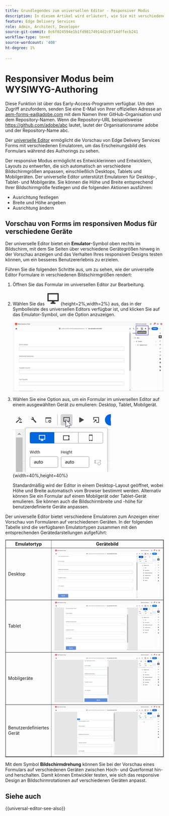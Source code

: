 ```yaml
---
title: Grundlegendes zum universellen Editor - Responsiver Modus
description: In diesem Artikel wird erläutert, wie Sie mit verschiedenen Emulatoren im universellen Editor eine Vorschau von Formularen anzeigen können, um ihr Erscheinungsbild während des Authorings zu visualisieren.
feature: Edge Delivery Services
role: Admin, Architect, Developer
source-git-commit: 0c6f024594e1b1fd98174914d2c0714dffecb241
workflow-type: tm+mt
source-wordcount: '408'
ht-degree: 1%

---
```


# Responsiver Modus beim WYSIWYG-Authoring

<span class="preview"> Diese Funktion ist über das Early-Access-Programm verfügbar. Um den Zugriff anzufordern, senden Sie eine E-Mail von Ihrer offiziellen Adresse an <a href="mailto:aem-forms-ea@adobe.com">aem-forms-ea@adobe.com</a> mit dem Namen Ihrer GitHub-Organisation und dem Repository-Namen. Wenn die Repository-URL beispielsweise https://github.com/adobe/abc lautet, lautet der Organisationsname adobe und der Repository-Name abc.</span>


Der [universelle Editor](/help/edge/docs/forms/universal-editor/overview-universal-editor-for-edge-delivery-services-for-forms.md) ermöglicht die Vorschau von Edge Delivery Services Forms mit verschiedenen Emulatoren, um das Erscheinungsbild des Formulars während des Authorings zu sehen.

Der responsive Modus ermöglicht es Entwicklerinnen und Entwicklern, Layouts zu entwerfen, die sich automatisch an verschiedene Bildschirmgrößen anpassen, einschließlich Desktops, Tablets und Mobilgeräten. Der universelle Editor unterstützt Emulatoren für Desktop-, Tablet- und Mobilgeräte. Sie können die Höhe und Breite entsprechend Ihrer Bildschirmgröße festlegen und die folgenden Aktionen ausführen:

* Ausrichtung festlegen
* Breite und Höhe angeben
* Ausrichtung ändern

## Vorschau von Forms im responsiven Modus für verschiedene Geräte

Der universelle Editor bietet ein **Emulator**-Symbol oben rechts im Bildschirm, mit dem Sie Seiten über verschiedene Gerätegrößen hinweg in der Vorschau anzeigen und das Verhalten Ihres responsiven Designs testen können, um ein besseres Benutzererlebnis zu erzielen.

Führen Sie die folgenden Schritte aus, um zu sehen, wie der universelle Editor Formulare in verschiedenen Bildschirmgrößen rendert:

1. Öffnen Sie das Formular im universellen Editor zur Bearbeitung.
1. Wählen Sie das ![Emulator-Symbol](/help/edge/docs/forms/universal-editor/assets/emulator.png){height=2%,width=2%} aus, das in der Symbolleiste des universellen Editors verfügbar ist, und klicken Sie auf das Emulator-Symbol, um die Option anzuzeigen.

   ![Responsiver Modus](/help/edge/docs/forms/universal-editor/assets/universal-editor-emulator.png)

1. Wählen Sie eine Option aus, um ein Formular im universellen Editor auf einem ausgewählten Gerät zu emulieren: Desktop, Tablet, Mobilgerät.

   ![Responsiver Modus](/help/edge/docs/forms/universal-editor/assets/ue-responsivemode.png){width=40%,height=40%}

   Standardmäßig wird der Editor in einem Desktop-Layout geöffnet, wobei Höhe und Breite automatisch vom Browser bestimmt werden. Alternativ können Sie ein Formular auf einem Mobilgerät oder Tablet-Gerät emulieren. Sie können auch die Bildschirmbreite und -höhe für benutzerdefinierte Geräte anpassen.

Der universelle Editor bietet verschiedene Emulatoren zum Anzeigen einer Vorschau von Formularen auf verschiedenen Geräten. In der folgenden Tabelle sind die verfügbaren Emulatortypen zusammen mit den entsprechenden Gerätedarstellungen aufgeführt:

<table border="1" style="text-align:" left; border-collapse: collapse;">
    <tr>
        <th style="width: 20%">Emulatortyp</th>
        <th style="width: 80%">Gerätebild</th>
    </tr>
    <tr>
        <td style="width: 20%">Desktop</td>
        <td style="width: 80%"><img src="/help/edge/docs/forms/universal-editor/assets/universal-editor-desktop.png" alt="Desktop-Emulator" style="width: auto; height: auto"></td>
    </tr>
    <tr>
        <td style="width: 20%">Tablet</td>
        <td style="width: 80%"><img src="/help/edge/docs/forms/universal-editor/assets/universal-editor-tab.png" alt="Tablet-Emulator" style="width: auto; height: auto"></td>
    </tr>
    <tr>
        <td style="width: 20%">Mobilgeräte</td>
        <td style="width: 80%"><img src="/help/edge/docs/forms/universal-editor/assets/universal-editor-mobile.png" alt="Mobile-Emulator" style="width: auto; height: auto"></td>
    </tr>
    <tr>
        <td style="width: 20%">Benutzerdefiniertes Gerät</td>
        <td style="width: 80%"><img src="/help/edge/docs/forms/universal-editor/assets/universal-editor-custom.png" alt="Benutzerdefinierter Geräteemulator" style="width: auto; height: auto"></td>
    </tr>
</table>

Mit dem Symbol **Bildschirmdrehung** können Sie bei der Vorschau eines Formulars auf verschiedenen Geräten zwischen Hoch- und Querformat hin- und herschalten. Damit können Entwickler testen, wie sich das responsive Design an Bildschirmrotationen auf verschiedenen Geräten anpasst.

## Siehe auch

{{universal-editor-see-also}}
